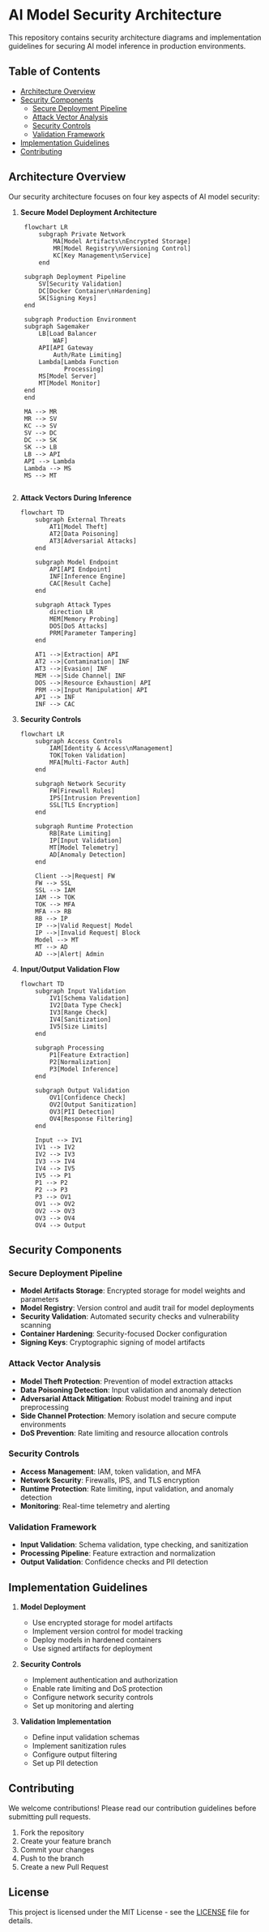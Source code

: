 # AI Model Security Architecture

This repository contains security architecture diagrams and implementation guidelines for securing AI model inference in production environments.

## Table of Contents
- [Architecture Overview](#architecture-overview)
- [Security Components](#security-components)
  - [Secure Deployment Pipeline](#secure-deployment-pipeline)
  - [Attack Vector Analysis](#attack-vector-analysis)
  - [Security Controls](#security-controls)
  - [Validation Framework](#validation-framework)
- [Implementation Guidelines](#implementation-guidelines)
- [Contributing](#contributing)

## Architecture Overview

Our security architecture focuses on four key aspects of AI model security:

1. **Secure Model Deployment Architecture**
   ```mermaid
    flowchart LR
        subgraph Private Network
            MA[Model Artifacts\nEncrypted Storage]
            MR[Model Registry\nVersioning Control]
            KC[Key Management\nService]
        end

    subgraph Deployment Pipeline
        SV[Security Validation]
        DC[Docker Container\nHardening]
        SK[Signing Keys]
    end

    subgraph Production Environment
    subgraph Sagemaker
        LB[Load Balancer
            WAF]
        API[API Gateway
            Auth/Rate Limiting]
        Lambda[Lambda Function
               Processing]
        MS[Model Server]
        MT[Model Monitor]
    end
    end

    MA --> MR
    MR --> SV
    KC --> SV
    SV --> DC
    DC --> SK
    SK --> LB
    LB --> API
    API --> Lambda
    Lambda --> MS
    MS --> MT


   ```

2. **Attack Vectors During Inference**
   ```mermaid
   flowchart TD
       subgraph External Threats
           AT1[Model Theft]
           AT2[Data Poisoning]
           AT3[Adversarial Attacks]
       end
       
       subgraph Model Endpoint
           API[API Endpoint]
           INF[Inference Engine]
           CAC[Result Cache]
       end
       
       subgraph Attack Types
           direction LR
           MEM[Memory Probing]
           DOS[DoS Attacks]
           PRM[Parameter Tampering]
       end
       
       AT1 -->|Extraction| API
       AT2 -->|Contamination| INF
       AT3 -->|Evasion| INF
       MEM -->|Side Channel| INF
       DOS -->|Resource Exhaustion| API
       PRM -->|Input Manipulation| API
       API --> INF
       INF --> CAC
   ```

3. **Security Controls**
   ```mermaid
   flowchart LR
       subgraph Access Controls
           IAM[Identity & Access\nManagement]
           TOK[Token Validation]
           MFA[Multi-Factor Auth]
       end
       
       subgraph Network Security
           FW[Firewall Rules]
           IPS[Intrusion Prevention]
           SSL[TLS Encryption]
       end
       
       subgraph Runtime Protection
           RB[Rate Limiting]
           IP[Input Validation]
           MT[Model Telemetry]
           AD[Anomaly Detection]
       end
       
       Client -->|Request| FW
       FW --> SSL
       SSL --> IAM
       IAM --> TOK
       TOK --> MFA
       MFA --> RB
       RB --> IP
       IP -->|Valid Request| Model
       IP -->|Invalid Request| Block
       Model --> MT
       MT --> AD
       AD -->|Alert| Admin
   ```

4. **Input/Output Validation Flow**
   ```mermaid
   flowchart TD
       subgraph Input Validation
           IV1[Schema Validation]
           IV2[Data Type Check]
           IV3[Range Check]
           IV4[Sanitization]
           IV5[Size Limits]
       end
       
       subgraph Processing
           P1[Feature Extraction]
           P2[Normalization]
           P3[Model Inference]
       end
       
       subgraph Output Validation
           OV1[Confidence Check]
           OV2[Output Sanitization]
           OV3[PII Detection]
           OV4[Response Filtering]
       end
       
       Input --> IV1
       IV1 --> IV2
       IV2 --> IV3
       IV3 --> IV4
       IV4 --> IV5
       IV5 --> P1
       P1 --> P2
       P2 --> P3
       P3 --> OV1
       OV1 --> OV2
       OV2 --> OV3
       OV3 --> OV4
       OV4 --> Output
   ```

## Security Components

### Secure Deployment Pipeline
- **Model Artifacts Storage**: Encrypted storage for model weights and parameters
- **Model Registry**: Version control and audit trail for model deployments
- **Security Validation**: Automated security checks and vulnerability scanning
- **Container Hardening**: Security-focused Docker configuration
- **Signing Keys**: Cryptographic signing of model artifacts

### Attack Vector Analysis
- **Model Theft Protection**: Prevention of model extraction attacks
- **Data Poisoning Detection**: Input validation and anomaly detection
- **Adversarial Attack Mitigation**: Robust model training and input preprocessing
- **Side Channel Protection**: Memory isolation and secure compute environments
- **DoS Prevention**: Rate limiting and resource allocation controls

### Security Controls
- **Access Management**: IAM, token validation, and MFA
- **Network Security**: Firewalls, IPS, and TLS encryption
- **Runtime Protection**: Rate limiting, input validation, and anomaly detection
- **Monitoring**: Real-time telemetry and alerting

### Validation Framework
- **Input Validation**: Schema validation, type checking, and sanitization
- **Processing Pipeline**: Feature extraction and normalization
- **Output Validation**: Confidence checks and PII detection

## Implementation Guidelines

1. **Model Deployment**
   - Use encrypted storage for model artifacts
   - Implement version control for model tracking
   - Deploy models in hardened containers
   - Use signed artifacts for deployment

2. **Security Controls**
   - Implement authentication and authorization
   - Enable rate limiting and DoS protection
   - Configure network security controls
   - Set up monitoring and alerting

3. **Validation Implementation**
   - Define input validation schemas
   - Implement sanitization rules
   - Configure output filtering
   - Set up PII detection

## Contributing

We welcome contributions! Please read our contribution guidelines before submitting pull requests.

1. Fork the repository
2. Create your feature branch
3. Commit your changes
4. Push to the branch
5. Create a new Pull Request

## License

This project is licensed under the MIT License - see the [LICENSE](LICENSE) file for details.

